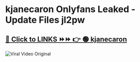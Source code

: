 
 # kjanecaron Onlyfans Leaked - Update Files jl2pw

## <h2><a href="https://clipsfans.com/kjanecaron&ref=git">🔗 Click to LINKS ⏩⏩ 👉 🟢 kjanecaron </a></h2>

<a href="https://clipsfans.com/kjanecaron&ref=git" rel="nofollow" data-target="animated-image.originalLink"><img src="https://i.ibb.co.com/xMMVF88/686577567.gif" alt="Viral Video Original" style="max-width: 100%; display: inline-block;" data-target="animated-image.originalImage"></a>

